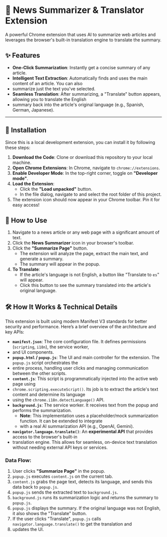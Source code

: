 # 📰 News Summarizer & Translator Extension

A powerful Chrome extension that uses AI to summarize web articles and leverages the browser's built-in translation 
engine to translate the summary.

## ✨ Features

-   **One-Click Summarization**: Instantly get a concise summary of any article.
-   **Intelligent Text Extraction**: Automatically finds and uses the main content of an article. You can also 
- summarize just the text you've selected.
-   **Seamless Translation**: After summarizing, a "Translate" button appears, allowing you to translate the English
- summary back into the article's original language (e.g., Spanish, German, Japanese).

---

## 🚀 Installation

Since this is a local development extension, you can install it by following these steps:

1.  **Download the Code**: Clone or download this repository to your local machine.
2.  **Open Chrome Extensions**: In Chrome, navigate to `chrome://extensions`.
3.  **Enable Developer Mode**: In the top-right corner, toggle on **"Developer mode"**.
4.  **Load the Extension**:
    -   Click the **"Load unpacked"** button.
    -   In the file dialog, navigate to and select the root folder of this project.
5.  The extension icon should now appear in your Chrome toolbar. Pin it for easy access!

## 📖 How to Use

1.  Navigate to a news article or any web page with a significant amount of text.
2.  Click the **News Summarizer** icon in your browser's toolbar.
3.  Click the **"Summarize Page"** button.
    -   The extension will analyze the page, extract the main text, and generate a summary.
    -   The summary will appear in the popup.
4.  **To Translate**:
    -   If the article's language is not English, a button like "Translate to `es`" will appear.
    -   Click this button to see the summary translated into the article's original language.

## 🛠️ How It Works & Technical Details

This extension is built using modern Manifest V3 standards for better security and performance. Here’s a brief overview 
of the architecture and key APIs:

-   **`manifest.json`**: The core configuration file. It defines permissions (`scripting`, `i18n`), the service worker,
- and UI components.
-   **`popup.html` / `popup.js`**: The UI and main controller for the extension. The `popup.js` script orchestrates the
- entire process, handling user clicks and managing communication between the other scripts.
-   **`content.js`**: This script is programmatically injected into the active web page using 
- `chrome.scripting.executeScript()`. Its job is to extract the article's text content and determine its language
- using the `chrome.i18n.detectLanguage()` API.
-   **`background.js`**: The service worker. It receives text from the popup and performs the summarization.
    -   **Note**: This implementation uses a placeholder/mock summarization function. It can be extended to integrate
    - with a real AI summarization API (e.g., OpenAI, Gemini).
-   **`navigator.language.translate()`**: An **experimental API** that provides access to the browser's built-in 
- translation engine. This allows for seamless, on-device text translation without needing external API keys or services.

### Data Flow:

1.  User clicks **"Summarize Page"** in the popup.
2.  `popup.js` executes `content.js` on the current tab.
3.  `content.js` grabs the page text, detects its language, and sends this data back to `popup.js`.
4.  `popup.js` sends the extracted text to `background.js`.
5.  `background.js` runs its summarization logic and returns the summary to `popup.js`.
6.  `popup.js` displays the summary. If the original language was not English, it also shows the "Translate" button.
7.  If the user clicks "Translate", `popup.js` calls `navigator.language.translate()` to get the translation and 
8. updates the UI.